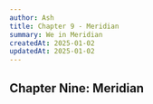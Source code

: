 ```yaml
---
author: Ash
title: Chapter 9 - Meridian
summary: We in Meridian
createdAt: 2025-01-02
updatedAt: 2025-01-02
---
```


<article>
  <h1>Chapter Nine: Meridian</h1>
</article>
